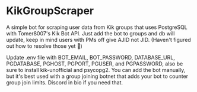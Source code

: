 # KikGroupScraper
A simple bot for scraping user data from Kik groups that uses PostgreSQL with Tomer8007's Kik Bot API. Just add the bot to groups and db will update, keep in mind users with PMs off give AJID not JID. (Haven't figured out how to resolve those yet 🤔)

Update .env file with BOT_EMAIL, BOT_PASSWORD, DATABASE_URL, PGDATABASE, PGHOST, PGPORT, PGUSER, and PGPASSWORD, also be sure to install kik-unofficial and psycopg2.
You can add the bot manually, but it's best used with a group joining botnet that adds your bot to counter group join limits. Discord in bio if you need that.
